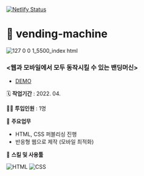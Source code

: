 [![Netlify Status](https://api.netlify.com/api/v1/badges/7a671030-2676-4ac3-ac9c-65999d4f4b92/deploy-status)](https://app.netlify.com/sites/magenta-entremet-541c58/deploys)

# 🥤 vending-machine

![127 0 0 1_5500_index html](https://user-images.githubusercontent.com/66389585/163739220-bd1fc6f9-e7ba-4d4d-8b43-bbf338e9a713.png)

### <웹과 모바일에서 모두 동작시킬 수 있는 밴딩머신>

- [DEMO](https://plutoin.github.io/vending-machine)

🗓️ **작업기간** : 2022. 04.

👨‍💻 **투입인원** : 1명

📒 **주요업무** 
- HTML, CSS 퍼블리싱 진행
- 반응형 웹으로 제작 (모바일 최적화)

🌱 **스킬 및 사용툴**

![HTML](https://img.shields.io/badge/HTML-%23E34F26.svg?style=flat-square&logo=html5&logoColor=white)
![CSS](https://img.shields.io/badge/CSS-%231572B6.svg?style=flat-square&logo=css3&logoColor=white) 